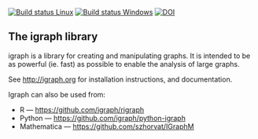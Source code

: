 
[![Build status Linux](https://travis-ci.org/igraph/igraph.svg?branch=master)](https://travis-ci.org/igraph/igraph)
[![Build status Windows](https://ci.appveyor.com/api/projects/status/github/igraph/igraph?branch=master&svg=true)](https://ci.appveyor.com/project/ntamas/igraph/branch/master)
[![DOI](https://zenodo.org/badge/8546198.svg)](https://zenodo.org/badge/latestdoi/8546198)

The igraph library
------------------

igraph is a library for creating and manipulating graphs.
It is intended to be as powerful (ie. fast) as possible to enable the
analysis of large graphs.

See http://igraph.org for installation instructions,
and documentation.

Igraph can also be used from:

 - R — https://github.com/igraph/rigraph
 - Python — https://github.com/igraph/python-igraph
 - Mathematica — https://github.com/szhorvat/IGraphM
